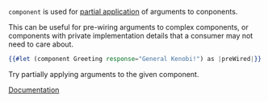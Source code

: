 `component` is used for [partial application][wiki] of arguments to conponents.

This can be useful for pre-wiring arguments to complex components, or components with private implementation details that a consumer may not need to care about.

```hbs
{{#let (component Greeting response="General Kenobi!") as |preWired|}}
```

Try partially applying arguments to the given component.

[Documentation][docs]

[docs]: https://api.emberjs.com/ember/release/classes/Ember.Templates.helpers/methods/component?anchor=component
[wiki]: https://en.wikipedia.org/wiki/Partial_application
